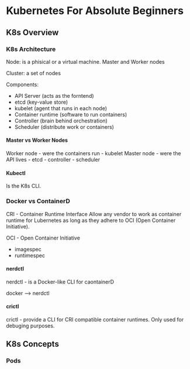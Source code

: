 # Kubernetes For Absolute Beginners

## K8s Overview

### K8s Architecture

Node: is a phisical or a virtual machine. Master and Worker nodes

Cluster: a set of nodes

Components:
- API Server (acts as the forntend)
- etcd (key-value store)
- kubelet (agent that runs in each node)
- Container runtime (software to run containers)
- Controller (brain behind orchestration)
- Scheduler (distribute work or containers)


#### Master vs Worker Nodes

Worker node - were the containers run
    - kubelet
Master node - were the API lives
    - etcd
    - controller
    - scheduler

#### Kubectl

Is the K8s CLI.


### Docker vs ContainerD

CRI - Container Runtime Interface
Allow any vendor to work as container runtime for Lubernetes as long as they adhere to OCI (Open Container Initiative). 

OCI - Open Container Initiative
- imagespec
- runtimespec

#### nerdctl
nerdctl - is a Docker-like CLI for caontainerD

docker --> nerdctl

#### crictl

crictl - provide a CLI for CRI compatible container runtimes. Only used for debuging purposes. 


## K8s Concepts

### Pods